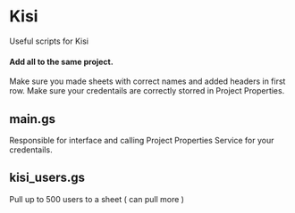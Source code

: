 # Kisi
Useful scripts for Kisi
#### Add all to the same project.
Make sure you made sheets with correct names and added headers in first row.
Make sure your credentails are correctly storred in Project Properties.



## main.gs
Responsible for interface and calling Project Properties Service for your credentails.

## kisi_users.gs
Pull up to 500 users to a sheet ( can pull more )

